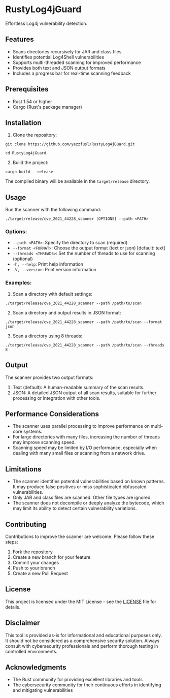 # RustyLog4jGuard
Effortless Log4j vulnerability detection.

## Features

- Scans directories recursively for JAR and class files
- Identifies potential Log4Shell vulnerabilities
- Supports multi-threaded scanning for improved performance
- Provides both text and JSON output formats
- Includes a progress bar for real-time scanning feedback

## Prerequisites

- Rust 1.54 or higher
- Cargo (Rust's package manager)

## Installation

1. Clone the repository:

`git clone https://github.com/yezzfusl/RustyLog4jGuard.git`

`cd RustyLog4jGuard`

2. Build the project:

`cargo build --release`

The compiled binary will be available in the `target/release` directory.

## Usage

Run the scanner with the following command:

`./target/release/cve_2021_44228_scanner [OPTIONS] --path <PATH>`

### Options:

- `--path <PATH>`: Specify the directory to scan (required)
- `--format <FORMAT>`: Choose the output format (text or json) [default: text]
- `--threads <THREADS>`: Set the number of threads to use for scanning (optional)
- `-h, --help`: Print help information
- `-V, --version`: Print version information

### Examples:

1. Scan a directory with default settings:

`./target/release/cve_2021_44228_scanner --path /path/to/scan`

2. Scan a directory and output results in JSON format:

`./target/release/cve_2021_44228_scanner --path /path/to/scan --format json`

3. Scan a directory using 8 threads:

`./target/release/cve_2021_44228_scanner --path /path/to/scan --threads 8`

## Output

The scanner provides two output formats:

1. Text (default): A human-readable summary of the scan results.
2. JSON: A detailed JSON output of all scan results, suitable for further processing or integration with other tools.

## Performance Considerations

- The scanner uses parallel processing to improve performance on multi-core systems.
- For large directories with many files, increasing the number of threads may improve scanning speed.
- Scanning speed may be limited by I/O performance, especially when dealing with many small files or scanning from a network drive.

## Limitations

- The scanner identifies potential vulnerabilities based on known patterns. It may produce false positives or miss sophisticated obfuscated vulnerabilities.
- Only JAR and class files are scanned. Other file types are ignored.
- The scanner does not decompile or deeply analyze the bytecode, which may limit its ability to detect certain vulnerability variations.

## Contributing

Contributions to improve the scanner are welcome. Please follow these steps:

1. Fork the repository
2. Create a new branch for your feature
3. Commit your changes
4. Push to your branch
5. Create a new Pull Request

## License

This project is licensed under the MIT License - see the [LICENSE](LICENSE) file for details.

## Disclaimer

This tool is provided as-is for informational and educational purposes only. It should not be considered as a comprehensive security solution. Always consult with cybersecurity professionals and perform thorough testing in controlled environments.

## Acknowledgments

- The Rust community for providing excellent libraries and tools
- The cybersecurity community for their continuous efforts in identifying and mitigating vulnerabilities

